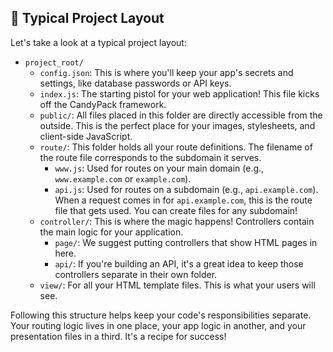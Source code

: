 ## 📂 Typical Project Layout

Let's take a look at a typical project layout:

-   `project_root/`
    -   `config.json`: This is where you'll keep your app's secrets and settings, like database passwords or API keys.
    -   `index.js`: The starting pistol for your web application! This file kicks off the CandyPack framework.
    -   `public/`: All files placed in this folder are directly accessible from the outside. This is the perfect place for your images, stylesheets, and client-side JavaScript.
    -   `route/`: This folder holds all your route definitions. The filename of the route file corresponds to the subdomain it serves.
        -   `www.js`: Used for routes on your main domain (e.g., `www.example.com` or `example.com`).
        -   `api.js`: Used for routes on a subdomain (e.g., `api.example.com`). When a request comes in for `api.example.com`, this is the route file that gets used. You can create files for any subdomain!
    -   `controller/`: This is where the magic happens! Controllers contain the main logic for your application.
        -   `page/`: We suggest putting controllers that show HTML pages in here.
        -   `api/`: If you're building an API, it's a great idea to keep those controllers separate in their own folder.
    -   `view/`: For all your HTML template files. This is what your users will see.

Following this structure helps keep your code's responsibilities separate. Your routing logic lives in one place, your app logic in another, and your presentation files in a third. It's a recipe for success!
